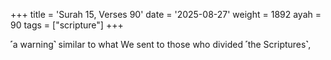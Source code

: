 +++
title = 'Surah 15, Verses 90'
date = '2025-08-27'
weight = 1892
ayah = 90
tags = ["scripture"]
+++

˹a warning˺ similar to what We sent to those who divided ˹the Scriptures˺,